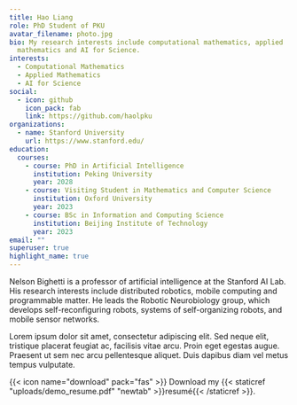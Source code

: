 ```yaml
---
title: Hao Liang
role: PhD Student of PKU
avatar_filename: photo.jpg
bio: My research interests include computational mathematics, applied
  mathematics and AI for Science.
interests:
  - Computational Mathematics
  - Applied Mathematics
  - AI for Science
social:
  - icon: github
    icon_pack: fab
    link: https://github.com/haolpku
organizations:
  - name: Stanford University
    url: https://www.stanford.edu/
education:
  courses:
    - course: PhD in Artificial Intelligence
      institution: Peking University
      year: 2028
    - course: Visiting Student in Mathematics and Computer Science
      institution: Oxford University
      year: 2023
    - course: BSc in Information and Computing Science
      institution: Beijing Institute of Technology
      year: 2023
email: ""
superuser: true
highlight_name: true
---
```


Nelson Bighetti is a professor of artificial intelligence at the Stanford AI Lab. His research interests include distributed robotics, mobile computing and programmable matter. He leads the Robotic Neurobiology group, which develops self-reconfiguring robots, systems of self-organizing robots, and mobile sensor networks.

Lorem ipsum dolor sit amet, consectetur adipiscing elit. Sed neque elit, tristique placerat feugiat ac, facilisis vitae arcu. Proin eget egestas augue. Praesent ut sem nec arcu pellentesque aliquet. Duis dapibus diam vel metus tempus vulputate.

{{< icon name="download" pack="fas" >}} Download my {{< staticref "uploads/demo_resume.pdf" "newtab" >}}resumé{{< /staticref >}}.
